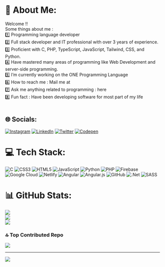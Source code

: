 # 💫 About Me:
Welcome !!<br>Some things about me :<br>1️⃣ Programming language developer<br>2️⃣ Full stack developer and IT professional with over 3 years of experience.<br>3️⃣ Proficient with C, PHP, TypeScript, JavaScript, Tailwind, CSS, and Python.<br>4️⃣ Have mastered many areas of programming like Web Development and server-side programming.<br>5️⃣ I’m currently working on the ONE Programming Language<br>6️⃣ How to reach me : Mail me at <br>7️⃣ Ask me anything related to programming : here<br>8️⃣ Fun fact : Have been developing software for most part of my life<br><br>


## 🌐 Socials:
[![Instagram](https://img.shields.io/badge/Instagram-%23E4405F.svg?logo=Instagram&logoColor=white)](https://instagram.com/https://www.instagram.com/shubham_jangra259/) [![LinkedIn](https://img.shields.io/badge/LinkedIn-%230077B5.svg?logo=linkedin&logoColor=white)](https://linkedin.com/in/https://www.linkedin.com/in/shubham-jangra-83a287257/?original_referer=) [![Twitter](https://img.shields.io/badge/Twitter-%231DA1F2.svg?logo=Twitter&logoColor=white)](https://twitter.com/https://twitter.com/SkinCode259) [![Codepen](https://img.shields.io/badge/Codepen-000000?style=for-the-badge&logo=codepen&logoColor=white)](https://codepen.io/https://codepen.io/PC-Tech-Tips) 

# 💻 Tech Stack:
![C](https://img.shields.io/badge/c-%2300599C.svg?style=plastic&logo=c&logoColor=white) ![CSS3](https://img.shields.io/badge/css3-%231572B6.svg?style=plastic&logo=css3&logoColor=white) ![HTML5](https://img.shields.io/badge/html5-%23E34F26.svg?style=plastic&logo=html5&logoColor=white) ![JavaScript](https://img.shields.io/badge/javascript-%23323330.svg?style=plastic&logo=javascript&logoColor=%23F7DF1E) ![Python](https://img.shields.io/badge/python-3670A0?style=plastic&logo=python&logoColor=ffdd54) ![PHP](https://img.shields.io/badge/php-%23777BB4.svg?style=plastic&logo=php&logoColor=white) ![Firebase](https://img.shields.io/badge/firebase-%23039BE5.svg?style=plastic&logo=firebase) ![Google Cloud](https://img.shields.io/badge/Google%20Cloud-%234285F4.svg?style=plastic&logo=google-cloud&logoColor=white) ![Netlify](https://img.shields.io/badge/netlify-%23000000.svg?style=plastic&logo=netlify&logoColor=#00C7B7) ![Angular](https://img.shields.io/badge/angular-%23DD0031.svg?style=plastic&logo=angular&logoColor=white) ![Angular.js](https://img.shields.io/badge/angular.js-%23E23237.svg?style=plastic&logo=angularjs&logoColor=white) ![GitHub](https://img.shields.io/badge/GitHub-%23121011.svg?style=plastic&logo=github&logoColor=white) ![.Net](https://img.shields.io/badge/.NET-5C2D91?style=plastic&logo=.net&logoColor=white) ![SASS](https://img.shields.io/badge/SASS-hotpink.svg?style=plastic&logo=SASS&logoColor=white)
# 📊 GitHub Stats:
![](https://github-readme-stats.vercel.app/api?username=webshubham259&theme=dark&hide_border=false&include_all_commits=false&count_private=false)<br/>
![](https://github-readme-streak-stats.herokuapp.com/?user=webshubham259&theme=dark&hide_border=false)<br/>
![](https://github-readme-stats.vercel.app/api/top-langs/?username=webshubham259&theme=dark&hide_border=false&include_all_commits=false&count_private=false&layout=compact)

### 🔝 Top Contributed Repo
![](https://github-contributor-stats.vercel.app/api?username=webshubham259&limit=5&theme=dark&combine_all_yearly_contributions=true)

---
[![](https://visitcount.itsvg.in/api?id=webshubham259&icon=2&color=0)](https://visitcount.itsvg.in)

<!-- Proudly created with GPRM ( https://gprm.itsvg.in ) -->